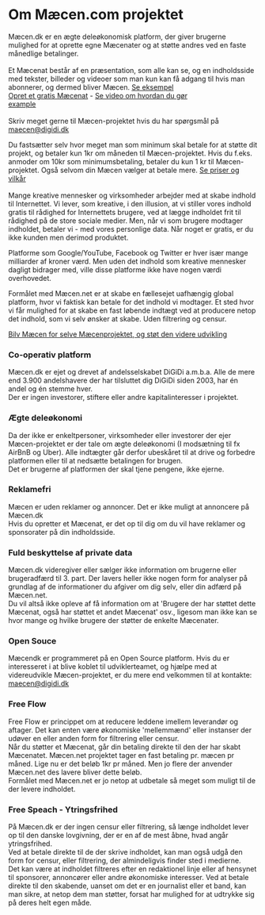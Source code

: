 # Om Mæcen.com projektet

Mæcen.dk er en ægte deleøkonomisk platform, der giver brugerne mulighed for at oprette egne Mæcenater og at støtte andres ved en faste månedlige betalinger. <br><br>
Et Mæcenat består af en præsentation, som alle kan se, og en indholdsside med tekster, billeder og videoer som man kun kan få adgang til hvis man abonnerer, og dermed bliver Mæcen. [Se eksempel](https://maecen.com/maecen-project)<br>
[Opret et gratis Mæcenat](https://maecen.net/maecenate/create) - [Se video om hvordan du gør](https://vimeo.com/233825477)<br>
<a href="http://example.com/" target="_blank">example</a><br><br>
Skriv meget gerne til Mæcen-projektet hvis du har spørgsmål på maecen@digidi.dk

Du fastsætter selv hvor meget man som minimum skal betale for at støtte dit projekt, og betaler kun 1kr om måneden til Mæcen-projektet. Hvis du f.eks. anmoder om 10kr som minimumsbetaling, betaler du kun 1 kr til Mæcen-projektet. Også selvom din Mæcen vælger at betale mere. [Se priser og vilkår](https://maecen.net/terms)
<br><br>
Mange kreative mennesker og virksomheder arbejder med at skabe indhold til Internettet.
Vi lever, som kreative, i den illusion, at vi stiller vores indhold gratis til rådighed for Internettets brugere, ved at lægge indholdet frit til rådighed på de store sociale medier.
Men, når vi som brugere modtager indholdet, betaler vi - med vores personlige data. Når noget er gratis, er du ikke kunden men derimod produktet.

Platforme som Google/YouTube, Facebook og Twitter er hver især mange milliarder af kroner værd. Men uden det indhold som kreative mennesker dagligt bidrager med, ville disse platforme ikke have nogen værdi overhovedet.

Formålet med Mæcen.net er at skabe en fællesejet uafhængig global platform, hvor vi faktisk kan betale for det indhold vi modtager. Et sted hvor vi får mulighed for at skabe en fast løbende indtægt ved at producere netop det indhold, som vi selv ønsker at skabe. Uden filtrering og censur.

[Bilv Mæcen for selve Mæcenprojektet, og støt den videre udvikling](https://maecen.net/maecen-project)

### Co-operativ platform
Mæcen.dk er ejet og drevet af andelsselskabet DiGiDi a.m.b.a. Alle de mere end 3.900 andelshavere der har tilsluttet dig DiGiDi siden 2003, har én andel og én stemme hver.<br> 
Der er ingen investorer, stiftere eller andre kapitalinteresser i projektet.

### Ægte deleøkonomi
Da der ikke er enkeltpersoner, virksomheder eller investorer der ejer Mæcen-projektet er der tale om ægte deleøkonomi (I modsætning til fx AirBnB og Uber). Alle indtægter går derfor ubeskåret til at drive og forbedre platformen eller til at nedsætte betalingen for brugen.<br>
Det er brugerne af platformen der skal tjene pengene, ikke ejerne.

### Reklamefri
Mæcen er uden reklamer og annoncer. Det er ikke muligt at annoncere på Mæcen.dk<br>
Hvis du opretter et Mæcenat, er det op til dig om du vil have reklamer og sponsorater på din indholdsside.

### Fuld beskyttelse af private data
Mæcen.dk videregiver eller sælger ikke information om brugerne eller brugeradfærd til 3. part. Der lavers heller ikke nogen form for analyser på grundlag af de informationer du afgiver om dig selv, eller din adfærd på Mæcen.net.<br>
Du vil altså ikke opleve af få information om at 'Brugere der har støttet dette Mæcenat, også har støttet et andet Mæcenat' osv., ligesom man ikke kan se hvor mange og hvilke brugere der støtter de enkelte Mæcenater.

### Open Souce  
Mæcendk er programmeret på en Open Source platform. Hvis du er interesseret i at blive koblet til udviklerteamet, og hjælpe med at videreudvikle Mæcen-projektet, er du mere end velkommen til at kontakte:  maecen@digidi.dk

### Free Flow  
Free Flow er princippet om at reducere leddene imellem leverandør og aftager. Det kan enten være økonomiske 'mellemmænd' eller instanser der udøver en eller anden form for filtrering eller censur. <br>
Når du støtter et Mæcenat, går din betaling direkte til den der har skabt Mæcenatet. Mæcen.net projektet tager en fast betaling pr. mæcen pr måned. Lige nu er det beløb 1kr pr måned. Men jo flere der anvender Mæcen.net des lavere bliver dette beløb. <br>
Formålet med Mæcen.net er jo netop at udbetale så meget som muligt til de der levere indholdet.

### Free Speach - Ytringsfrihed
På Mæcen.dk er der ingen censur eller filtrering, så længe indholdet lever op til den danske lovgivning, der er en af de mest åbne, hvad angår ytringsfrihed. <br>
Ved at betale direkte til de der skrive indholdet, kan man også udgå den form for censur, eller filtrering, der almindeligvis finder sted i medierne.<br>
Det kan være at indholdet filtreres efter en redaktionel linje eller af hensynet til sponsorer, annoncører eller andre økonomiske interesser. Ved at betale direkte til den skabende, uanset om det er en journalist eller et band, kan man sikre, at netop dem man støtter, forsat har mulighed for at udtrykke sig på deres helt egen måde.

